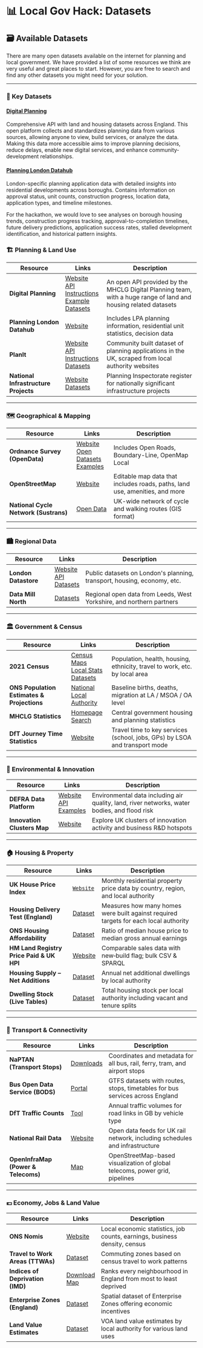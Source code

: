 
# 📊 Local Gov Hack: Datasets

## 🗃️ Available Datasets

There are many open datasets available on the internet for planning and local government. We have provided a list of some resources we think are very useful and great places to start. However, you are free to search and find any other datasets you might need for your solution.

---

### 🌟 Key Datasets

#### [Digital Planning](https://www.planning.data.gov.uk/)

Comprehensive API with land and housing datasets across England. This open platform collects and standardizes planning data from various sources, allowing anyone to view, build services, or analyze the data. Making this data more accessible aims to improve planning decisions, reduce delays, enable new digital services, and enhance community-development relationships.

#### [Planning London Datahub](https://www.london.gov.uk/programmes-strategies/planning/digital-planning/planning-london-datahub)
London-specific planning application data with detailed insights into residential developments across boroughs. Contains information on approval status, unit counts, construction progress, location data, application types, and timeline milestones.

For the hackathon, we would love to see analyses on borough housing trends, construction progress tracking, approval-to-completion timelines, future delivery predictions, application success rates, stalled development identification, and historical pattern insights.



### 🏗️ Planning & Land Use
| Resource | Links | Description |
|----------|-------|-------------|
| **Digital Planning** | [Website](https://www.planning.data.gov.uk/)<br>[API Instructions](https://www.planning.data.gov.uk/docs#api%20)<br>[Example](https://github.com/i-dot-ai/local-gov-hack/blob/main/dataset_examples/open_digital_planning.py)<br>[Datasets](https://www.planning.data.gov.uk/dataset/) | An open API provided by the MHCLG Digital Planning team, with a huge range of land and housing related datasets |
| **Planning London Datahub** | [Website](https://www.london.gov.uk/programmes-strategies/planning/digital-planning/planning-london-datahub) | Includes LPA planning information, residential unit statistics, decision data |
| **PlanIt** | [Website](https://www.planit.org.uk/)<br>[API Instructions](https://www.planit.org.uk/api/)<br>[Datasets](https://www.planit.org.uk/dictionary/) | Community built dataset of planning applications in the UK, scraped from local authority websites |
| **National Infrastructure Projects** | [Website](https://national-infrastructure-consenting.planninginspectorate.gov.uk/project-search)<br>[Datasets](https://national-infrastructure-consenting.planninginspectorate.gov.uk/register-of-applications) | Planning Inspectorate register for nationally significant infrastructure projects |
---

### 🗺️ Geographical & Mapping
| Resource | Links | Description |
|----------|-------|-------------|
| **Ordnance Survey (OpenData)** | [Website](https://osdatahub.os.uk/)<br>[Open Datasets](https://osdatahub.os.uk/downloads/open)<br>[Examples](https://labs.os.uk/public/os-data-hub-examples/) | Includes Open Roads, Boundary-Line, OpenMap Local |
| **OpenStreetMap** | [Website](https://www.openstreetmap.org/) | Editable map data that includes roads, paths, land use, amenities, and more |
| **National Cycle Network (Sustrans)** | [Open Data](https://data-sustrans-uk.opendata.arcgis.com/) | UK-wide network of cycle and walking routes (GIS format) |

---

### 🏙️ Regional Data
| Resource | Links | Description |
|----------|-------|-------------|
| **London Datastore** | [Website](https://data.london.gov.uk/guidance/)<br>[API](https://www.london.gov.uk/sites/default/files/planninglondondatahub_api_connection_technical_documentation_v1.pdf)<br>[Datasets](https://data.london.gov.uk/dataset/) | Public datasets on London's planning, transport, housing, economy, etc. |
| **Data Mill North** | [Datasets](https://datamillnorth.org/search?type=dataset) | Regional open data from Leeds, West Yorkshire, and northern partners |

---

### 🏛️ Government & Census
| Resource | Links | Description |
|----------|-------|-------------|
| **2021 Census** | [Census Maps](https://www.ons.gov.uk/census/maps/)<br>[Local Stats](https://www.ons.gov.uk/explore-local-statistics/)<br>[Datasets](https://www.nomisweb.co.uk/sources/census_2021) | Population, health, housing, ethnicity, travel to work, etc. by local area |
| **ONS Population Estimates & Projections** | [National](https://www.nomisweb.co.uk/sources/pest)<br>[Local Authority](https://www.nomisweb.co.uk/datasets/pestsyoala) | Baseline births, deaths, migration at LA / MSOA / OA level |
| **MHCLG Statistics** | [Homepage](https://www.gov.uk/government/organisations/ministry-of-housing-communities-local-government/about/statistics)<br>[Search](https://www.gov.uk/search/research-and-statistics?content_store_document_type=statistics_published&organisations%5B%5D=ministry-of-housing-communities-local-government&order=updated-newest) | Central government housing and planning statistics |
| **DfT Journey Time Statistics** | [Website](https://www.gov.uk/government/collections/journey-time-statistics) | Travel time to key services (school, jobs, GPs) by LSOA and transport mode |

---

### 🌳 Environmental & Innovation
| Resource | Links | Description |
|----------|-------|-------------|
| **DEFRA Data Platform** | [Website](https://environment.data.gov.uk/)<br>[API](https://environment.data.gov.uk/apiportal)<br>[Examples](https://environment.data.gov.uk/appgallery) | Environmental data including air quality, land, river networks, water bodies, and flood risk |
| **Innovation Clusters Map** | [Website](https://www.innovationclusters.dsit.gov.uk/) | Explore UK clusters of innovation activity and business R&D hotspots |

---

### 🏠 Housing & Property
| Resource | Links | Description |
|----------|-------|-------------|
| **UK House Price Index** | [`Website`](https://landregistry.data.gov.uk/app/ukhpi/?lang=en) | Monthly residential property price data by country, region, and local authority |
| **Housing Delivery Test (England)** | [Dataset](https://www.gov.uk/government/publications/housing-delivery-test-2023-measurement) | Measures how many homes were built against required targets for each local authority |
| **ONS Housing Affordability** | [Dataset](https://www.ons.gov.uk/peoplepopulationandcommunity/housing#publications) | Ratio of median house price to median gross annual earnings |
| **HM Land Registry Price Paid & UK HPI** | [Website](https://landregistry.data.gov.uk/) | Comparable sales data with new‑build flag; bulk CSV & SPARQL |
| **Housing Supply – Net Additions** | [Dataset](https://www.gov.uk/government/collections/net-supply-of-housing) | Annual net additional dwellings by local authority |
| **Dwelling Stock (Live Tables)** | [Dataset](https://www.gov.uk/government/collections/dwelling-stock-including-vacants) | Total housing stock per local authority including vacant and tenure splits |

---

### 🚆 Transport & Connectivity
| Resource | Links | Description |
|----------|-------|-------------|
| **NaPTAN (Transport Stops)** | [Downloads](https://beta-naptan.dft.gov.uk/) | Coordinates and metadata for all bus, rail, ferry, tram, and airport stops |
| **Bus Open Data Service (BODS)** | [Portal](https://data.bus-data.dft.gov.uk/) | GTFS datasets with routes, stops, timetables for bus services across England |
| **DfT Traffic Counts** | [Tool](https://roadtraffic.dft.gov.uk/#download) | Annual traffic volumes for road links in GB by vehicle type |
| **National Rail Data** | [Website](https://www.networkrail.co.uk/who-we-are/transparency-and-ethics/transparency/open-data-feeds/) | Open data feeds for UK rail network, including schedules and infrastructure |
| **OpenInfraMap (Power & Telecoms)** | [Map](https://openinframap.org/) | OpenStreetMap-based visualization of global telecoms, power grid, pipelines |

---

### 💷 Economy, Jobs & Land Value
| Resource | Links | Description |
|----------|-------|-------------|
| **ONS Nomis** | [Website](https://www.nomisweb.co.uk/) | Local economic statistics, job counts, earnings, business density, census |
| **Travel to Work Areas (TTWAs)** | [Dataset](https://www.ons.gov.uk/employmentandlabourmarket/peopleinwork/employmentandemployeetypes/bulletins/traveltoworkenglandandwales/census2021) | Commuting zones based on census travel to work patterns |
| **Indices of Deprivation (IMD)** | [Download](https://www.ons.gov.uk/datasets/TS011/editions/2021/versions/6)<br>[Map](https://www.ons.gov.uk/census/maps/choropleth/population/household-deprivation/hh-deprivation/household-is-not-deprived-in-any-dimension) | Ranks every neighbourhood in England from most to least deprived |
| **Enterprise Zones (England)** | [Dataset](https://data.gov.uk/dataset/english-enterprise-zone-sites) | Spatial dataset of Enterprise Zones offering economic incentives |
| **Land Value Estimates** | [Dataset](https://data.gov.uk/dataset/land-values) | VOA land value estimates by local authority for various land uses |
